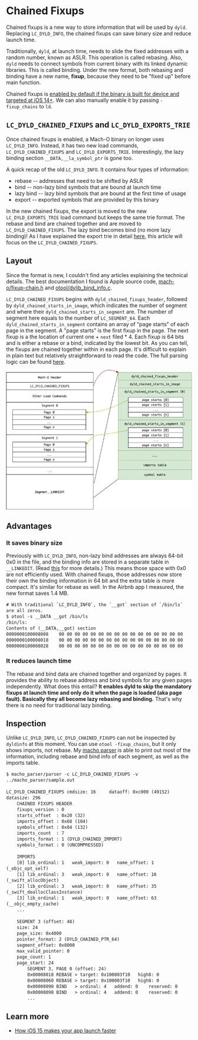 # Chained Fixups
Chained fixups is a new way to store information that will be used by `dyld`. Replacing `LC_DYLD_INFO`, the chained fixups can save binary size and reduce launch time.

Traditionally, `dyld`, at launch time, needs to slide the fixed addresses with a random number, known as ASLR. This operation is called rebasing. Also, `dyld` needs to connect symbols from current binary with its linked dynamic libraries. This is called binding. Under the new format, both rebasing and binding have a new name, **fixup**, because they need to be "fixed up" before main function.

Chained fixups is [enabled by default if the binary is built for device and targeted at iOS 14+](https://github.com/qyang-nj/llios/blob/1f111edc87adbca68c336d3ab501e3ca4a1f2356/apple_open_source/ld64/src/ld/Options.cpp#L5233-L5238). We can also manually enable it by passing `-fixup_chains` to `ld`.

## `LC_DYLD_CHAINED_FIXUPS` and `LC_DYLD_EXPORTS_TRIE`
Once chained fixups is enabled, a Mach-O binary on longer uses `LC_DYLD_INFO`. Instead, it has two new load commands, `LC_DYLD_CHAINED_FIXUPS` and `LC_DYLD_EXPORTS_TRIE`. Interestingly, the lazy binding section `__DATA,__la_symbol_ptr` is gone too.

A quick recap of the old `LC_DYLD_INFO`. It contains four types of information:
* rebase -- addresses that need to be shifted by ASLR
* bind -- non-lazy bind symbols that are bound at launch time
* lazy bind -- lazy bind symbols that are bound at the first time of usage
* export -- exported symbols that are provided by this binary

In the new chained fixups, the export is moved to the new `LC_DYLD_EXPORTS_TRIE` load command but keeps the same trie format. The rebase and bind are chained together and are moved to `LC_DYLD_CHAINED_FIXUPS`. The lazy bind becomes bind (no more lazy binding)! As I have explained the export trie in detail [here](../exprted_symbol), this article will focus on the `LC_DYLD_CHAINED_FIXUPS`.

## Layout
Since the format is new, I couldn't find any articles explaining the technical details. The best documentation I found is Apple source code, [mach-o/fixup-chain.h](https://github.com/qyang-nj/llios/blob/d204d56ff0533c1fae115b77e7554d2e6f4bc4aa/apple_open_source/dyld/include/mach-o/fixup-chains.h) and [otool/dylib_bind_info.c](https://github.com/qyang-nj/llios/blob/d204d56ff0533c1fae115b77e7554d2e6f4bc4aa/apple_open_source/cctools/otool/dyld_bind_info.c#L2906).

`LC_DYLD_CHAINED_FIXUPS` begins with `dyld_chained_fixups_header`, followed by `dyld_chained_starts_in_image`, which indicates the number of segment and where their `dyld_chained_starts_in_segment` are. The number of segment here equals to the number of `LC_SEGMENT_64`. Each `dyld_chained_starts_in_segment` contains an array of "page starts" of each page in the segment. A "page starts" is the first fixup in the page. The next fixup is a the location of current one + `next` filed * 4. Each fixup is 64 bits and is either a rebase or a bind, indicated by the lowest bit.  As you can tell, the fixups are chained together within in each page. It's difficult to explain in plain text but relatively straightforward to read the code. The full parsing logic can be found [here](../macho_parser/sources/chained_fixups.c).

![Chained Fixups Layout](../articles/images/chained_fixups_layout.png)

## Advantages

### It saves binary size
Previously with `LC_DYLD_INFO`, non-lazy bind addresses are always 64-bit 0x0 in the file, and the binding info are stored in a separate table in `__LINKEDIT`. (Read [this](./README.md) for more details.) This means those space with 0x0 are not efficiently used. With chained fixups, those addresses now store their own the binding information in 64 bit and the extra table is more compact. It's similar for rebase as well. In the Airbnb app I measured, the new format saves 1.4 MB.

```
# With traditional `LC_DYLD_INFO`, the `__got` section of `/bin/ls` are all zeros.
$ otool -s __DATA __got /bin/ls
/bin/ls:
Contents of (__DATA,__got) section
0000000100008008	00 00 00 00 00 00 00 00 00 00 00 00 00 00 00 00
0000000100008018	00 00 00 00 00 00 00 00 00 00 00 00 00 00 00 00
0000000100008028	00 00 00 00 00 00 00 00 00 00 00 00 00 00 00 00
```

### It reduces launch time
The rebase and bind data are chained together and organized by pages. It provides the ability to rebase address and bind symbols for any given pages independently. What does this entail? **It enables dyld to skip the mandatory fixups at launch time and only do it when the page is loaded (aka page fault). Basically they all become lazy rebasing and binding.** That's why there is no need for traditional lazy binding.

## Inspection

Unlike `LC_DYLD_INFO`, `LC_DYLD_CHAINED_FIXUPS` can not be inspected by `dyldinfo` at this moment. You can use `otool -fixup_chains`, but it only shows imports, not rebase. My [macho parser](../macho_parser) is able to print out most of the information, including rebase and bind info of each segment, as well as the imports table.
```
$ macho_parser/parser -c LC_DYLD_CHAINED_FIXUPS -v ../macho_parser/sample.out

LC_DYLD_CHAINED_FIXUPS cmdsize: 16     dataoff: 0xc000 (49152)   datasize: 296
    CHAINED FIXUPS HEADER
    fixups_version : 0
    starts_offset  : 0x20 (32)
    imports_offset : 0x68 (104)
    symbols_offset : 0x84 (132)
    imports_count  : 7
    imports_format : 1 (DYLD_CHAINED_IMPORT)
    symbols_format : 0 (UNCOMPRESSED)

    IMPORTS
    [0] lib_ordinal: 1   weak_import: 0   name_offset: 1 (_objc_opt_self)
    [1] lib_ordinal: 3   weak_import: 0   name_offset: 16 (_swift_allocObject)
    [2] lib_ordinal: 3   weak_import: 0   name_offset: 35 (_swift_deallocClassInstance)
    [3] lib_ordinal: 1   weak_import: 0   name_offset: 63 (__objc_empty_cache)
    ...

    SEGMENT 3 (offset: 48)
    size: 24
    page_size: 0x4000
    pointer_format: 2 (DYLD_CHAINED_PTR_64)
    segment_offset: 0x8000
    max_valid_pointer: 0
    page_count: 1
    page_start: 24
        SEGMENT 3, PAGE 0 (offset: 24)
        0x00008018 REBASE > target: 0x100003f10   high8: 0
        0x00008060 REBASE > target: 0x100003f10   high8: 0
        0x00008090 BIND   > ordinal: 4   addend: 0    reserved: 0
        0x00008098 BIND   > ordinal: 4   addend: 0    reserved: 0
        ...
```

## Learn more
* [How iOS 15 makes your app launch faster](https://medium.com/geekculture/how-ios-15-makes-your-app-launch-faster-51cf0aa6c520)
